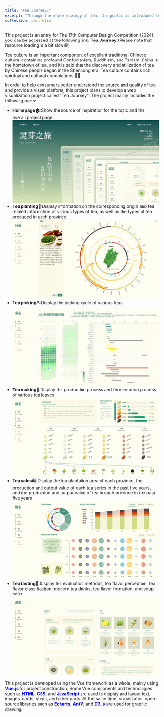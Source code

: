 ```yaml
---
title: "Tea Journey☕️"
excerpt: "Through the whole ecology of tea, the public is introduced to knowledge related to tea culture, deepening the public's understanding of tea industry data while popularising tea culture. <br/><img src='/images/tea journey.png'>"
collection: portfolio
---
```


This project is an entry for The 17th Computer Design Competition (2024), you can be accessed at the following link: [<b>Tea Journey</b>](https://lzy2275.github.io/teajourney/dist/).(Please note that resource loading is a bit slow😆)<br/>

Tea culture is an important component of excellent traditional Chinese culture, containing profound Confucianism, Buddhism, and Taoism. China is the hometown of tea, and it is said that the discovery and utilization of tea by Chinese people began in the Shennong era. Tea culture contains rich spiritual and cultural connotations.🍵🍃<br/>

In order to help consumers better understand the source and quality of tea and provide a visual platform, this project plans to develop a web visualization project called "Tea Journey". The project mainly includes the following parts:
- <b>Homepage</b>🏠︎:Show the source of inspiration for the topic and the overall project page.<br/><img src='/images/tea journey.png'>
- <b>Tea planting</b>🌿:Display information on the corresponding origin and tea related information of various types of tea, as well as the types of tea produced in each province.<br/><img src='/images/plant.png'>
- <b>Tea picking</b>⛏︎:Display the picking cycle of various teas.<br/><img src='/images/pick.png'>
- <b>Tea making</b>🍙:Display the production process and fermentation process of various tea leaves.<br/><img src='/images/make.png'>
- <b>Tea sales</b>🛍️:Display the tea plantation area of each province, the production and output value of each tea series in the past five years, and the production and output value of tea in each province in the past five years<br/><img src='/images/sale.png'>
- <b>Tea tasting</b>👅:Display tea evaluation methods, tea flavor perception, tea flavor classification, modern tea drinks, tea flavor formation, and soup color<br/><img src='/images/taste.png'>

This project is developed using the Vue framework as a whole, mainly using <font color=blue><b>Vue.js</b></font> for project construction. Some Vue components and technologies such as <font color=blue><b>HTML</b></font>, <font color=blue><b>CSS</b></font>, and <font color=blue><b>JavaScript</b></font> are used to display and layout text, images, cards, steps, and other parts. At the same time, visualization open-source libraries such as <font color=blue><b>Echarts</b></font>, <font color=blue><b>AntV</b></font>, and <font color=blue><b>D3.js</b></font> are used for graphic drawing.

